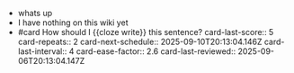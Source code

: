 - whats up
- I have nothing on this wiki yet
- #card How should I {{cloze write}} this sentence?
  card-last-score:: 5
  card-repeats:: 2
  card-next-schedule:: 2025-09-10T20:13:04.146Z
  card-last-interval:: 4
  card-ease-factor:: 2.6
  card-last-reviewed:: 2025-09-06T20:13:04.147Z